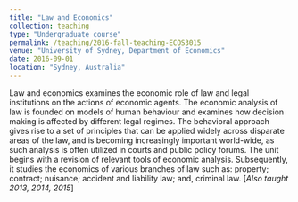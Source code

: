 ```yaml
---
title: "Law and Economics"
collection: teaching
type: "Undergraduate course"
permalink: /teaching/2016-fall-teaching-ECOS3015
venue: "University of Sydney, Department of Economics"
date: 2016-09-01
location: "Sydney, Australia"
---
```


Law and economics examines the economic role of law and legal institutions on the actions of
economic agents. The economic analysis of law is founded on models of human behaviour
and examines how decision making is affected by different legal regimes. The behavioral
approach gives rise to a set of principles that can be applied widely across disparate areas of
the law, and is becoming increasingly important world-wide, as such analysis is often utilized
in courts and public policy forums. The unit begins with a revision of relevant tools of
economic analysis. Subsequently, it studies the economics of various branches of law such
as: property; contract; nuisance; accident and liability law; and, criminal law. [*Also taught 2013, 2014, 2015*]

